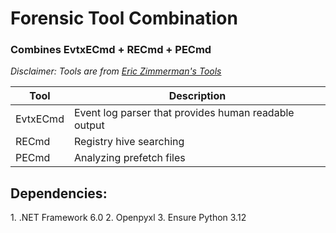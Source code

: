 # **Forensic Tool Combination**

### Combines EvtxECmd + RECmd + PECmd

*Disclaimer: Tools are from [Eric Zimmerman&#39;s Tools](https://ericzimmerman.github.io)*

| Tool     | Description                                          |
| -------- | ---------------------------------------------------- |
| EvtxECmd | Event log parser that provides human readable output |
| RECmd    | Registry hive searching                              |
| PECmd    | Analyzing prefetch files                             |

## Dependencies:

1\. .NET Framework 6.0
2\. Openpyxl
3\. Ensure Python 3.12
